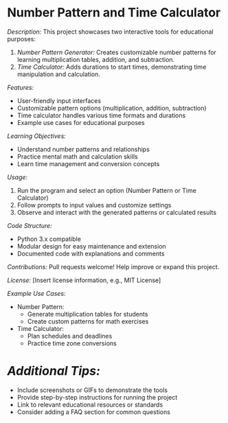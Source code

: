 # Number Pattern and Time Calculator

*Description:*
This project showcases two interactive tools for educational purposes:

1. *Number Pattern Generator:* Creates customizable number patterns for learning multiplication tables, addition, and subtraction.
2. *Time Calculator:* Adds durations to start times, demonstrating time manipulation and calculation.

*Features:*

- User-friendly input interfaces
- Customizable pattern options (multiplication, addition, subtraction)
- Time calculator handles various time formats and durations
- Example use cases for educational purposes

*Learning Objectives:*

- Understand number patterns and relationships
- Practice mental math and calculation skills
- Learn time management and conversion concepts

*Usage:*

1. Run the program and select an option (Number Pattern or Time Calculator)
2. Follow prompts to input values and customize settings
3. Observe and interact with the generated patterns or calculated results

*Code Structure:*

- Python 3.x compatible
- Modular design for easy maintenance and extension
- Documented code with explanations and comments

*Contributions:*
Pull requests welcome! Help improve or expand this project.

*License:*
[Insert license information, e.g., MIT License]

*Example Use Cases:*

- Number Pattern:
    - Generate multiplication tables for students
    - Create custom patterns for math exercises
- Time Calculator:
    - Plan schedules and deadlines
    - Practice time zone conversions



# *Additional Tips:*

- Include screenshots or GIFs to demonstrate the tools
- Provide step-by-step instructions for running the project
- Link to relevant educational resources or standards
- Consider adding a FAQ section for common questions
